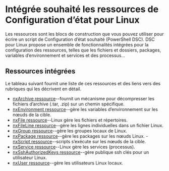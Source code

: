 # Intégrée souhaité les ressources de Configuration d’état pour Linux

Les ressources sont les blocs de construction que vous pouvez utiliser pour écrire un script de Configuration d’état souhaité (PowerShell DSC). DSC pour Linux propose un ensemble de fonctionnalités intégrées pour la configuration des ressources, telles que les fichiers et dossiers, packages, variables d’environnement et services et des processus...

## Ressources intégrées 

Le tableau suivant fournit une liste de ces ressources et des liens vers des rubriques qui les décrivent en détail.

* [nxArchive ressource](lnxArchiveResource.md)--fournit un mécanisme pour décompresser les fichiers d’archive (.tar, .zip) sur un chemin spécifique.
* [nxEnvironment ressource](lnxEnvironmentResource.md)--gère les variables d’environnement sur les nœuds de la cible. 
* [nxFile ressource](lnxFileResource.md)--Linux gère les fichiers et répertoires. 
* [nxFileLine ressource](lnxFileLineResource.md)--gère les lignes individuelles dans un fichier Linux. 
* [nxGroup ressource](lnxGroupResource.md)--gère les groupes locaux de Linux. 
* [nxPackage ressource](lnxPackageResource.md)--gère les packages sur les nœuds Linux. - [nxScript ressource](lnxScriptResource.md)--scripts s’exécute sur les nœuds de la cible.
* [nxService ressource](lnxServiceResource.md)--Linux gère les services (processus).
* [nxSshAuthorizedKeys ressource](lnxSshAuthorizedKeysResource.md)--gère publique ssh clés pour un utilisateur Linux. 
* [nxUser ressource](lnxUserResource.md)--gère les utilisateurs Linux locaux. 
  

